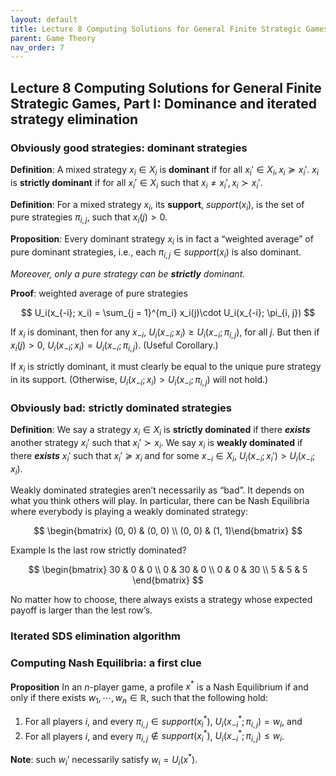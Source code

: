 ```yaml
---
layout: default
title: Lecture 8 Computing Solutions for General Finite Strategic Games, Part I
parent: Game Theory
nav_order: 7
---
```

## Lecture 8 Computing Solutions for General Finite Strategic Games, Part I: Dominance and iterated strategy elimination

### Obviously good strategies: dominant strategies

**Definition**: A mixed strategy $x_i \in X_i$ is **dominant** if for all $x_i' \in X_i, x_i \succeq x_i'$. $x_i$ is **strictly dominant** if for all $x_i' \in X_i$ such that $x_i \neq x_i', x_i \succ x_i'$.

**Definition**: For a mixed strategy $x_i$, its **support**, $support(x_i)$, is the set of pure strategies $\pi_{i, j}$, such that $x_i(j) > 0$.

**Proposition**: Every dominant strategy $x_i$ is in fact a “weighted average” of pure dominant strategies, i.e., each $\pi_{i, j} \in support(x_i)$ is also dominant.

*Moreover, only a pure strategy can be **strictly** dominant.*

**Proof**: weighted average of pure strategies

$$
U_i(x_{-i}; x_i) = \sum_{j = 1}^{m_i} x_i(j)\cdot U_i(x_{-i}; \pi_{i, j})
$$

If $x_i$ is dominant, then for any $x_{-i}$, $U_i(x_{-i}; x_i) \geq U_i(x_{-i}; \pi_{i, j})$, for all $j$. But then if $x_i(j) > 0$, $U_i(x_{-i};x_i) = U_i(x_{-i}; \pi_{i, j})$. (Useful Corollary.) 

If $x_i$ is strictly dominant, it must clearly be equal to the unique pure strategy in its support. (Otherwise, $U_i(x_{-i}; x_i) > U_i(x_{-i}; \pi_{i, j})$ will not hold.)

### Obviously bad: strictly dominated strategies

**Definition**: We say a strategy $x_i \in X_i$ is **strictly dominated** if there ***exists*** another strategy $x_i'$ such that $x_i' \succ x_i$. We say $x_i$ is **weakly dominated** if there ***exists*** $x_i'$ such that $x_i' \succeq x_i$ and for some $x_{-i} \in X_i$, $U_i(x_{-i}; x_i') > U_i(x_{-i}; x_i)$.

Weakly dominated strategies aren’t necessarily as “bad”. It depends on what you think others will play. In particular, there can be Nash Equilibria where everybody is playing a weakly dominated strategy: 

$$
\begin{bmatrix} (0, 0) & (0, 0) \\ (0, 0) & (1, 1)\end{bmatrix}
$$

Example Is the last row strictly dominated?

$$
\begin{bmatrix} 30 & 0 & 0 \\ 0 & 30 & 0 \\ 0 & 0 & 30 \\ 5 & 5 & 5 \end{bmatrix}
$$

No matter how to choose, there always exists a strategy whose expected payoff is larger than the lest row’s.

### Iterated SDS elimination algorithm

### Computing Nash Equilibria: **a first clue**

**Proposition** In an $n$-player game, a profile $x^\ast$ is a Nash Equilibrium if and only if there exists $w_1, \cdots, w_n \in \mathbb{R}$, such that the following hold:

1. For all players $i$, and every $\pi_{i, j}\in support(x_i^\ast)$, $U_i(x_{-i}^*; \pi_{i, j}) = w_i$, and 
2. For all players $i$, and every $\pi_{i, j} \notin support(x_i^\ast)$, $U_i(x_{-i}^*; \pi_{i, j}) \leq w_i$.

**Note**: such $w_i$’ necessarily satisfy $w_i = U_i(x^\ast).$